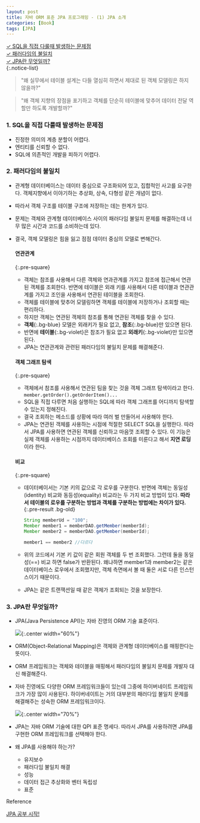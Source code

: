 ```yaml
---
layout: post
title: 자바 ORM 표준 JPA 프로그래밍 - (1) JPA 소개
categories: [Book]
tags: [JPA]
---
```


[✓︎ SQL을 직접 다룰때 발생하는 문제점](#1-sql을-직접-다룰때-발생하는-문제점)  
[✓︎ 패러다임의 불일치](#2-패러다임의-불일치)  
[✓︎ JPA란 무엇일까?](#3-jpa란-무엇일까)  
{:.notice-list}

> "왜 실무에서 테이블 설계는 다들 열심히 하면서 제대로 된 객체 모델링은 하지 않을까?"

> "왜 객체 지향의 장점을 포기하고 객체를 단순히 테이블에 맞추어 데이터 전달 역할만 하도록 개발할까?"

### 1. SQL을 직접 다룰때 발생하는 문제점

- 진정한 의미의 계층 분할이 어렵다.
- 엔티티를 신뢰할 수 없다.
- SQL에 의존적인 개발을 피하기 어렵다.


### 2. 패러다임의 불일치

- 관계형 데이터베이스는 데이터 중심으로 구조화되어 있고, 집합적인 사고를 요구한다. 객체지향에서 이야기하는 추상화, 상속, 다형성 같은 개념이 없다.
- 따라서 객체 구조를 테이블 구조에 저장하는 데는 한계가 있다.
- 문제는 객체와 관계형 데이터베이스 사이의 패러다임 불일치 문제를 해결하는데 너무 많은 시간과 코드를 소비하는데 있다.
- 결국, 객체 모델링은 힘을 잃고 점점 데이터 중심의 모델로 변해간다.

  #### 연관관계
  {:.pre-square}
  
  - 객체는 참조를 사용해서 다른 객체와 연과관계를 가지고 참조에 접근해서 연관된 객체를 조회한다. 반면에 테이블은 외래 키를 사용해서 다른 테이블과 연관관계를 가지고 조인을 사용해서 연관된 테이블을 조회한다.
  - 객체를 테이블에 맞추어 모델링하면 객체를 테이블에 저장하거나 조회할 때는 편리하다.
  - 하지만 객체는 연관된 객체의 참조를 통해 연관된 객체를 찾을 수 있다.
  - **객체**{:.bg-blue} 모델은 외래키가 필요 없고, **참조**{:.bg-blue}만 있으면 된다.
  - 반면에 **테이블**{:.bg-violet}은 참조가 필요 없고 **외래키**{:.bg-violet}만 있으면 된다.
  - JPA는 연관관계와 관련된 패러다임의 불일치 문제를 해결해준다.
  
  #### 객체 그래프 탐색
  {:.pre-square}
  
  - 객체에서 참조를 사용해서 연관된 팀을 찾는 것을 객체 그래프 탐색이라고 한다.
    `member.getOrder().getOrderItem()...`
  - SQL을 직접 다루면 처음 실행하는 SQL에 따라 객체 그래프를 어디까지 탐색할 수 있는지 정해진다.
  - 결국 조회하는 메소드를 상황에 따라 여러 벌 만들어서 사용해야 한다.
  - JPA는 연관된 객체를 사용하는 시점에 적절한 SELECT SQL을 실행한다. 따라서 JPA를 사용하면 연관된 객체를 신뢰하고 마음껏 조회할 수 있다. 이 기능은 실제 객체를 사용하는 시점까지 데이터베이스 조회를 미룬다고 해서 **지연 로딩**이라 한다.
  
  #### 비교 
  {:.pre-square}

  - 데이터베이서는 기본 키의 값으로 각 로우를 구분한다. 반면에 객체는 동일성(identity) 비교와 동등성(equality) 비교라는 두 가지 비교 방법이 있다.
    **따라서 테이블의 로우를 구분하는 방법과 객체를 구분하는 방법에는 차이가 있다.**{:.pre-result .bg-old}
  
    ```java
    String memberUd = "100";
    Member member1 = memberDAO.getMember(memberId);
    Member member2 = memberDAO.getMember(memberId);
    
    member1 == member2 //다르다
    ```
  
  - 위의 코드에서 기본 키 값이 같은 회원 객체를 두 번 조회했다. 그런데 둘을 동일성(==) 비교 하면 false가 반환된다. 왜냐하면 member1과 member2는 같은 데이터베이스 로우에서 조회했지만, 객체 측면에서 볼 때 둘은 서로 다른 인스턴스이기 때문이다.
  - JPA는 같은 트랜잭션일 때 같은 객체가 조회되는 것을 보장한다.


### 3. JPA란 무엇일까?

- JPA(Java Persistence API)는 자바 진영의 ORM 기술 표준이다.
  
  ![](https://media.vlpt.us/images/fordevelop/post/54176c09-ff4d-44ee-91fb-7f74830bb430/image.png){:.center width="60%"}
  
- ORM(Object-Relational Mapping)은 객체와 관계형 데이터베이스를 매핑한다는 뜻이다.
- ORM 프레임워크는 객체와 테이블을 매핑해서 패러다임의 불일치 문제를 개발자 대신 해결해준다.
- 자바 진영에도 다양한 ORM 프레임워크들이 있는데 그중에 하이버네이트 프레임워크가 가장 많이 사용된다. 하이버네이트는 거의 대부분의 패러다임 불일치 문제를 해결해주는 성숙한 ORM 프레임워크이다.

  ![](https://media.vlpt.us/images/fordevelop/post/bee7eb5d-0c94-4406-96ce-b8ce49f6059d/image.png){:.center width="70%"}

- JPA는 자바 ORM 기술에 대한 QPI 표준 명세다. 따라서 JPA를 사용하려면 JPA를 구현한 ORM 프레임워크를 선택해야 한다.
- 왜 JPA를 사용해야 하는가?
  - 유지보수
  - 패러다임 불일치 해결
  - 성능
  - 데이터 접근 추상화와 벤터 독립성
  - 표준


<div class="post-reference">
   <p>Reference</p>
   <a href="https://velog.io/@fordevelop/JPA-%EA%B3%B5%EB%B6%80-%EC%8B%9C%EC%9E%91">JPA 공부 시작!</a>
</div>